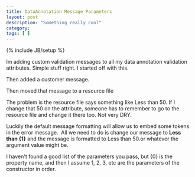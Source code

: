 ```yaml
---
title: DataAnnotation Message Parameters
layout: post
description: "Something really cool"
category:
tags: [ ] 
---
```

{% include JB/setup %}



<p>Im adding custom validation messages to all my data annotation validation attributes. Simple stuff right. I started off with this.</p>  <p><script src="http://gist.github.com/275449.js?file=NoMessage.cs"></script></p>  <p>Then added a customer message.</p>  <p><script src="http://gist.github.com/275449.js?file=CustomMessage.cs"></script></p>  <p>Then moved that message to a resource file</p>  <p><script src="http://gist.github.com/275449.js?file=ResourceMessage.cs"></script></p>  <p>The problem is the resource file says something like Less than 50. If I change that 50 on the attribute, someone has to remember to go to the resource file and change it there too. Not very DRY. </p>  <p>Luckily the default message formatting will allow us to embed some tokens in the error message.&#160; All we need to do is change our message to <strong>Less than {1}</strong> and the message is formatted to Less than 50.or whatever the argument value might be.</p>  <p>I haven't found a good list of the parameters you pass, but {0} is the property name, and then I assume 1, 2, 3, etc are the parameters of the constructor in order.</p>
